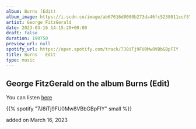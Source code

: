 ```yaml
---
album: Burns (Edit)
album_image: https://i.scdn.co/image/ab67616d0000b273da46fc5238011ccf379e1ceb
artist: George FitzGerald
date: 2023-03-16 14:15:20+00:00
draft: false
duration: 190750
preview_url: null
spotify_url: https://open.spotify.com/track/7J8iTj9FU0Mw8VBbGBpFIY
title: Burns - Edit
type: music
---
```



## George FitzGerald on the album Burns (Edit)

You can listen [here](https://open.spotify.com/track/7J8iTj9FU0Mw8VBbGBpFIY)

{{% spotify "7J8iTj9FU0Mw8VBbGBpFIY" small %}}

added on March 16, 2023